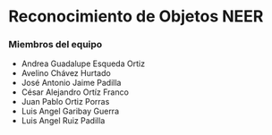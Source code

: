 # Reconocimiento de Objetos NEER
### Miembros del equipo
* Andrea Guadalupe Esqueda Ortiz
* Avelino Chávez Hurtado
* José Antonio Jaime Padilla
* César Alejandro Ortíz Franco
* Juan Pablo Ortiz Porras
* Luis Angel Garibay Guerra
* Luis Angel Ruiz Padilla
